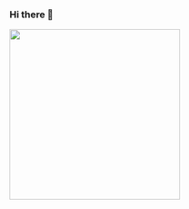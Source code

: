 ### Hi there 👋

<a href="https://solved.ac/tjsals13"><img src="http://mazassumnida.wtf/api/v2/generate_badge?boj=tjsals13" width=300px/></a>
<!--
**sunmingLee/sunmingLee** is a ✨ _special_ ✨ repository because its `README.md` (this file) appears on your GitHub profile.

Here are some ideas to get you started:

- 🔭 I’m currently working on ...
- 🌱 I’m currently learning ...
- 👯 I’m looking to collaborate on ...
- 🤔 I’m looking for help with ...
- 💬 Ask me about ...
- 📫 How to reach me: ...
- 😄 Pronouns: ...
- ⚡ Fun fact: ...
-->
